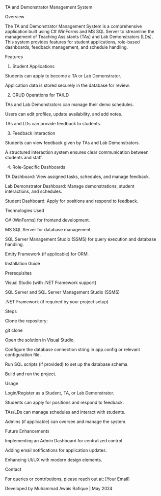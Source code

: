 TA and Demonstrator Management System

Overview

The TA and Demonstrator Management System is a comprehensive application built using C# WinForms and MS SQL Server to streamline the management of Teaching Assistants (TAs) and Lab Demonstrators (LDs). This system provides features for student applications, role-based dashboards, feedback management, and schedule handling.

Features

1. Student Applications

Students can apply to become a TA or Lab Demonstrator.

Application data is stored securely in the database for review.

2. CRUD Operations for TA/LD

TAs and Lab Demonstrators can manage their demo schedules.

Users can edit profiles, update availability, and add notes.

TAs and LDs can provide feedback to students.

3. Feedback Interaction

Students can view feedback given by TAs and Lab Demonstrators.

A structured interaction system ensures clear communication between students and staff.

4. Role-Specific Dashboards

TA Dashboard: View assigned tasks, schedules, and manage feedback.

Lab Demonstrator Dashboard: Manage demonstrations, student interactions, and schedules.

Student Dashboard: Apply for positions and respond to feedback.

Technologies Used

C# (WinForms) for frontend development.

MS SQL Server for database management.

SQL Server Management Studio (SSMS) for query execution and database handling.

Entity Framework (if applicable) for ORM.

Installation Guide

Prerequisites

Visual Studio (with .NET Framework support)

SQL Server and SQL Server Management Studio (SSMS)

.NET Framework (if required by your project setup)

Steps

Clone the repository:

git clone 

Open the solution in Visual Studio.

Configure the database connection string in app.config or relevant configuration file.

Run SQL scripts (if provided) to set up the database schema.

Build and run the project.

Usage

Login/Register as a Student, TA, or Lab Demonstrator.

Students can apply for positions and respond to feedback.

TAs/LDs can manage schedules and interact with students.

Admins (if applicable) can oversee and manage the system.

Future Enhancements

Implementing an Admin Dashboard for centralized control.

Adding email notifications for application updates.

Enhancing UI/UX with modern design elements.

Contact

For queries or contributions, please reach out at: [Your Email]

Developed by Muhammad Awais Rafique | May 2024

